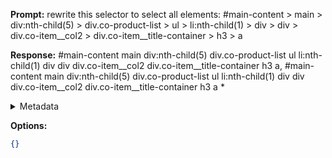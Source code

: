 **Prompt:**
rewrite this selector to select all elements: #main-content > main > div:nth-child(5) > div.co-product-list > ul > li:nth-child(1) > div > div > div.co-item__col2 > div.co-item__title-container > h3 > a

**Response:**
#main-content main div:nth-child(5) div.co-product-list ul li:nth-child(1) div div div.co-item__col2 div.co-item__title-container h3 a, #main-content main div:nth-child(5) div.co-product-list ul li:nth-child(1) div div div.co-item__col2 div.co-item__title-container h3 a *

<details><summary>Metadata</summary>

- Duration: 9231 ms
- Datetime: 2023-10-14T15:13:36.630609
- Model: gpt-3.5-turbo-0613

</details>

**Options:**
```json
{}
```

